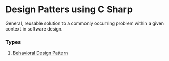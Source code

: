 ﻿# Design Patters using C Sharp

General, reusable solution to a commonly occurring problem within a given context in software design.

### Types
1. [Behavioral Design Pattern](Behavioral/README.md)